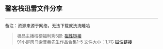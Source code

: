 ## 馨客栈迅雷文件分享

---

备注：资源来源于网络，无法下载就洗洗睡哈

> 极品主播桔梗福利秀5部:  [磁性链接](magnet:?xt=urn:btih:b2a6fb8666d2000cfb1eba8a6e4bf65fdd3e23ce)   
> 91小鲜肉乌索普秦先生作品合集1-5 文件大小：1.7G    [磁性链接](magnet:?xt=urn:btih:E451FB7CB7587349DFC86B91E1A6436A3C44A375)    
> 